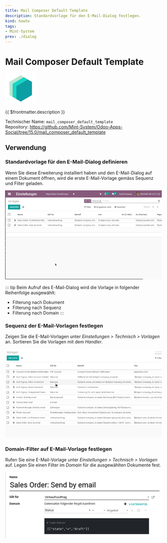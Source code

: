 ```yaml
---
title: Mail Composer Default Template
description: Standardvorlage für den E-Mail-Dialog festlegen.
kind: howto
tags:
- Mint-System
prev: ./dialog
---
```

# Mail Composer Default Template
![icon_oms_box](attachments/icons_odoo_mint_system.png)

{{ $frontmatter.description }}

Technischer Name: `mail_composer_default_template`\
Repository: <https://github.com/Mint-System/Odoo-Apps-Social/tree/15.0/mail_composer_default_template>

## Verwendung

### Standardvorlage für den E-Mail-Dialog definieren

Wenn Sie diese Erweiterung installiert haben und den E-Mail-Dialog auf einem Dokument öffnen, wird die erste E-Mail-Vorlage gemäss Sequenz und Filter geladen.

![Mail Composer Default Template](attachments/Mail%20Composer%20Default%20Template.gif)

::: tip
Beim Aufruf des E-Mail-Dialog wird die Vorlage in folgender Reihenfolge ausgewählt:
* Filterung nach Dokument
* Filterung nach Sequenz
* Filterung nach Domain
:::

### Sequenz der E-Mail-Vorlagen festlegen

Zeigen Sie die E-Mail-Vorlagen unter *Einstellungen > Technisch > Vorlagen* an. Sortieren Sie die Vorlagen mit dem *Handler*.

![Mail Composer Default Template Sequence](attachments/Mail%20Composer%20Default%20Template%20Sequence.gif)

### Domain-Filter auf E-Mail-Vorlage festlegen

Rufen Sie eine E-Mail-Vorlage unter *Einstellungen > Technisch > Vorlagen* auf. Legen Sie einen Filter im *Domain* für die ausgewählten Dokumente fest.

![](attachments/Mail%20Composer%20Default%20Template%20Domain.png)
